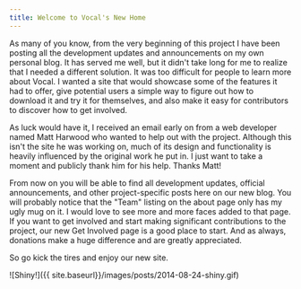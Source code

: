 ```yaml
---
title: Welcome to Vocal's New Home
---
```


As many of you know, from the very beginning of this project I have been posting all the development updates and announcements on my own personal blog. It has served me well, but it didn't take long for me to realize that I needed a different solution. It was too difficult for people to learn more about Vocal. I wanted a site that would showcase some of the features it had to offer, give potential users a simple way to figure out how to download it and try it for themselves, and also make it easy for contributors to discover how to get involved.

As luck would have it, I received an email early on from a web developer named Matt Harwood who wanted to help out with the project. Although this isn't the site he was working on, much of its design and functionality is heavily influenced by the original work he put in. I just want to take a moment and publicly thank him for his help. Thanks Matt!

From now on you will be able to find all development updates, official announcements, and other project-specific posts here on our new blog. You will probably notice that the "Team" listing on the about page only has my ugly mug on it. I would love to see more and more faces added to that page. If you want to get involved and start making significant contributions to the project, our new Get Involved page is a good place to start. And as always, donations make a huge difference and are greatly appreciated.

So go kick the tires and enjoy our new site.

![Shiny!]({{ site.baseurl}}/images/posts/2014-08-24-shiny.gif)